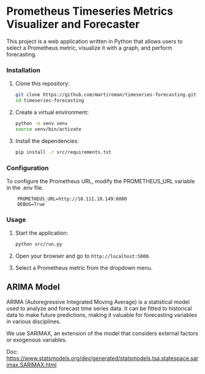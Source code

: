 # Prometheus Timeseries Metrics Visualizer and Forecaster

This project is a web application written in Python that allows users to select a Prometheus metric, visualize it with a graph, and perform forecasting.

### Installation

1. Clone this repository:
    ```bash
    git clone https://github.com/martiroman/timeseries-forecasting.git
    cd timeseries-forecasting
    ```

2. Create a virtual environment:
    ```bash
    python -m venv venv
    source venv/bin/activate
    ```

3. Install the dependencies:
    ```bash
    pip install -r src/requirements.txt
    ```
### Configuration

To configure the Prometheus URL, modify the PROMETHEUS_URL variable in the .env file.

        PROMETHEUS_URL=http://10.111.10.149:8080
        DEBUG=True

### Usage

1. Start the application:
    ```bash
    python src/run.py
    ```

2. Open your browser and go to `http://localhost:5000`.

3. Select a Prometheus metric from the dropdown menu.

## ARIMA Model

ARIMA (Autoregressive Integrated Moving Average) is a statistical model used to analyze and forecast time series data. It can be fitted to historical data to make future predictions, making it valuable for forecasting variables in various disciplines.

We use SARIMAX, an extension of the model that considers external factors or exogenous variables.

Doc: https://www.statsmodels.org/dev/generated/statsmodels.tsa.statespace.sarimax.SARIMAX.html
